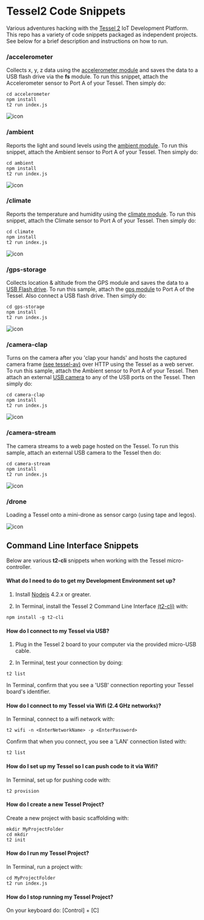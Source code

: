 # Tessel2 Code Snippets 

Various adventures hacking with the [Tessel 2](https://tessel.io) IoT Development Platform. This repo has a variety of code snippets packaged as independent projects.  See below for a brief description and instructions on how to run.

### /accelerometer

Collects x, y, z data using the [accelerometer module](https://github.com/tessel/accel-mma84) and saves the data to a USB flash drive via the __fs__ module.  To run this snippet, attach the Accelerometer sensor to Port A of your Tessel.  Then simply do:

````
cd accelerometer
npm install
t2 run index.js
````

![icon](imgs/accelerometer.jpg)


### /ambient

Reports the light and sound levels using the [ambient module](https://github.com/tessel/ambient-attx4).  To run this snippet, attach the Ambient sensor to Port A of your Tessel.  Then simply do:

````
cd ambient
npm install
t2 run index.js
````

![icon](imgs/ambient.jpg)

### /climate

Reports the temperature and humidity using the [climate module](https://github.com/tessel/climate-si7020).  To run this snippet, attach the Climate sensor to Port A of your Tessel.  Then simply do:

````
cd climate
npm install
t2 run index.js
````

![icon](imgs/climate.jpg)

### /gps-storage

Collects location & altitude from the GPS module and saves the data to a [USB Flash drive](https://www.amazon.com/gp/product/B00812F7O8/ref=oh_aui_detailpage_o00_s00?ie=UTF8&psc=1).  To run this sample, attach the [gps module](https://github.com/tessel/gps-a2235h) to Port A of the Tessel.  Also connect a USB flash drive.  Then simply do:

```` 
cd gps-storage 
npm install
t2 run index.js
````

![icon](imgs/gps.jpg)

### /camera-clap

Turns on the camera after you 'clap your hands' and hosts the captured camera frame [(see tessel-av)](https://github.com/tessel/tessel-av) over HTTP using the Tessel as a web server.  To run this sample, attach the Ambient sensor to Port A of your Tessel.  Then attach an external [USB camera](https://www.amazon.com/gp/product/B0092QJRPC/ref=oh_aui_detailpage_o03_s00?ie=UTF8&psc=1) to any of the USB ports on the Tessel.  Then simply do:

````
cd camera-clap
npm install
t2 run index.js
````

![icon](imgs/camera.jpg)

### /camera-stream

The camera streams to a web page hosted on the Tessel.  To run this sample, attach an external USB camera to the Tessel then do:

````
cd camera-stream
npm install
t2 run index.js
````

![icon](imgs/camera-stream.png)

### /drone

Loading a Tessel onto a mini-drone as sensor cargo (using tape and legos).

![icon](imgs/dronecargo.jpg)

## Command Line Interface Snippets 

Below are various __t2-cli__ snippets when working with the Tessel micro-controller.

#### What do I need to do to get my Development Environment set up?

1) Install [Nodejs](https://nodejs.org/en/) 4.2.x or greater.

2) In Terminal, install the Tessel 2 Command Line Interface [(t2-cli)](https://github.com/tessel/t2-cli) with: 

````
npm install -g t2-cli
````

#### How do I connect to my Tessel via USB?

1) Plug in the Tessel 2 board to your computer via the provided micro-USB cable.

2) In Terminal, test your connection by doing:

````
t2 list
````

In Terminal, confirm that you see a 'USB' connection reporting your Tessel board's identifier. 

#### How do I connect to my Tessel via Wifi (2.4 GHz networks)?

In Terminal, connect to a wifi network with: 

````
t2 wifi -n <EnterNetworkName> -p <EnterPassword>
````

Confirm that when you connect, you see a 'LAN' connection listed with:

````
t2 list
````

#### How do I set up my Tessel so I can push code to it via Wifi?

In Terminal, set up for pushing code with:

````
t2 provision
````

#### How do I create a new Tessel Project?

Create a new project with basic scaffolding with:

````
mkdir MyProjectFolder
cd mkdir
t2 init
````

#### How do I run my Tessel Project?

In Terminal, run a project with:

````
cd MyProjectFolder
t2 run index.js
````

#### How do I stop running my Tessel Project?

On your keyboard do: [Control] + [C]
